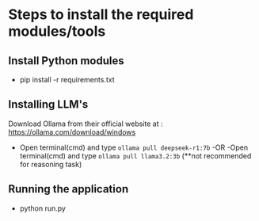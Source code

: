 # Steps to install the required modules/tools

## Install Python modules
- pip install -r requirements.txt

## Installing LLM's
Download Ollama from their official website at : https://ollama.com/download/windows
- Open terminal(cmd) and type ```ollama pull deepseek-r1:7b```
-OR
-Open terminal(cmd) and type ```ollama pull llama3.2:3b``` (**not recommended for reasoning task)

## Running the application
- python run.py